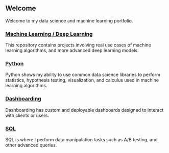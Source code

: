 ## Welcome

Welcome to my data science and machine learning portfolio.

### [Machine Learning / Deep Learning](https://github.com/nwoodr94/machine-learning#machine-learning--deep-learning)
This repository contains projects involving real use cases of machine learning algorithms, and more advanced deep learning models.

### [Python](https://github.com/nwoodr94/python-projects#python-projects)
Python shows my ability to use common data science libraries to perform statistics, hypothesis testing, visualization, and calculus used in machine learning algorithms.

### [Dashboarding](https://github.com/nwoodr94/dashboards#dashboards)
Dashboarding has custom and deployable dashboards designed to interact with clients or users.

### [SQL](https://github.com/nwoodr94/sql-projects#sql-projects)
SQL is where I perform data manipulation tasks such as A/B testing, and other advanced queries.
